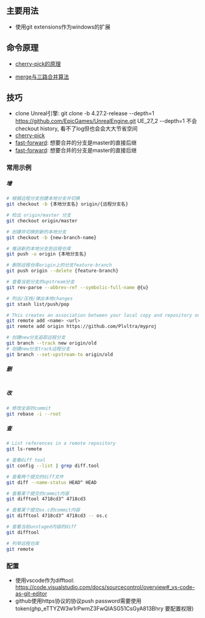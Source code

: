 ## 主要用法

- 使用git extensions作为windows的扩展


## 命令原理

- [cherry-pick的原理](https://waynerv.com/posts/git-cherry-pick-intro/#contents:%E6%B7%B1%E5%85%A5%E7%90%86%E8%A7%A3-cherry-pick)

-   [merge与三路合并算法](https://waynerv.com/posts/git-merge-intro/#%E5%90%88%E5%B9%B6%E5%86%B2%E7%AA%81) 

## 技巧
- clone Unreal引擎: git clone -b 4.27.2-release --depth=1 https://github.com/EpicGames/UnrealEngine.git UE_27_2  --depth=1 不会checkout history, 看不了log但也会会大大节省空间
- [cherry-pick](https://www.ruanyifeng.com/blog/2020/04/git-cherry-pick.html)
- [fast-forward](https://waynerv.com/posts/git-merge-intro/#contents:%E5%BF%AB%E8%BF%9B%E5%90%88%E5%B9%B6): 想要合并的分支是master的直接后继 
- [fast-forward](https://waynerv.com/posts/git-merge-intro/#contents:%E5%BF%AB%E8%BF%9B%E5%90%88%E5%B9%B6): 想要合并的分支是master的直接后继 

### 常用示例
##### 增
``` bash
# 根据远程分支创建本地分支并切换
git checkout -b {本地分支名} origin/{远程分支名}

# 检出 origin/master 分支 
git checkout origin/master 

# 创建并切换到新的本地分支 
git checkout -b {new-branch-name}

# 推送新的本地分支到远程仓库
git push -u origin {本地分支名} 

# 删除远程仓库origin上的分支feature-branch
git push origin --delete {feature-branch}

# 查看当前分支的upstream分支
git rev-parse --abbrev-ref --symbolic-full-name @{u}

# 列出/压栈/弹出本地changes
git stash list/push/pop

# This creates an association between your local copy and repository on git(添加远程仓库并给url起个name别名)
git remote add <name> <url>
git remote add origin https://github.com/Plvltra/myproj

# 创建new分支追踪远程分支
git branch --track new origin/old
# 创建new分支track远程分支
git branch --set-upstream-to origin/old

```
##### 删
``` bash
```
##### 改
``` bash
# 修改全部的commit
git rebase -i --root
```
##### 查
``` bash
# List references in a remote repository
git ls-remote

# 查看diff tool
git config --list | grep diff.tool

# 查看两个提交的diff文件
git diff --name-status HEAD^ HEAD

# 查看某个提交的commit内容
git difftool 4718cd3^ 4718cd3

# 查看某个提交os.c的commit内容
git difftool 4718cd3^ 4718cd3 -- os.c

# 查看当前unstaged内容的diff
git difftool

# 列举远程仓库
git remote
```


### 配置
- 使用vscode作为difftool: https://code.visualstudio.com/docs/sourcecontrol/overview#_vs-code-as-git-editor
- github使用https协议的协议push password需要使用token(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 要配置权限)